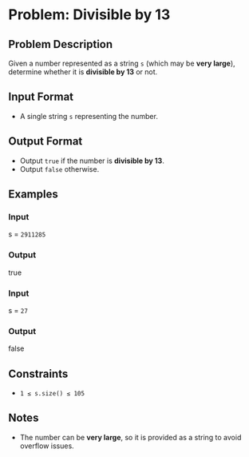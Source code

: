 
# Problem: Divisible by 13

## Problem Description
Given a number represented as a string `s` (which may be **very large**), determine whether it is **divisible by 13** or not.

## Input Format
- A single string `s` representing the number.

## Output Format
- Output `true` if the number is **divisible by 13**.
- Output `false` otherwise.

## Examples

### Input
s = `2911285`<br/>

### Output
true<br/>

### Input
s = `27`<br/>

### Output
false<br/>

## Constraints
- `1 ≤ s.size() ≤ 105`

## Notes
- The number can be **very large**, so it is provided as a string to avoid overflow issues.

